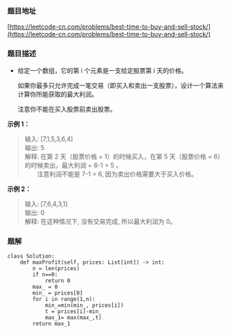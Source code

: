### 题目地址

[https://leetcode-cn.com/problems/best-time-to-buy-and-sell-stock/](https://leetcode-cn.com/problems/best-time-to-buy-and-sell-stock/)

### 题目描述

- 给定一个数组，它的第 i 个元素是一支给定股票第 i 天的价格。  

  如果你最多只允许完成一笔交易（即买入和卖出一支股票），设计一个算法来计算你所能获取的最大利润。  

  注意你不能在买入股票前卖出股票。


**示例 1：**

> 输入: [7,1,5,3,6,4]  
> 输出: 5  
> 解释: 在第 2 天（股票价格 = 1）的时候买入，在第 5 天（股票价格 = 6）的时候卖出，最大利润 = 6-1 = 5 。  
> 　　注意利润不能是 7-1 = 6, 因为卖出价格需要大于买入价格。

**示例 2：**

> 输入: [7,6,4,3,1]  
> 输出: 0  
> 解释: 在这种情况下, 没有交易完成, 所以最大利润为 0。


### 题解

```
class Solution:
    def maxProfit(self, prices: List[int]) -> int:
        n = len(prices)
        if n==0:
            return 0
        max_ = 0
        min_ = prices[0]
        for i in range(1,n):
            min_=min(min_, prices[i])
            t = prices[i]-min_
            max_1= max(max_,t)
        return max_1
```
